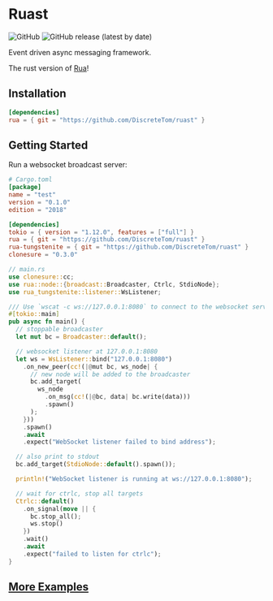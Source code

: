 # Ruast

![GitHub](https://img.shields.io/github/license/DiscreteTom/ruast?style=flat-square)
![GitHub release (latest by date)](https://img.shields.io/github/v/release/DiscreteTom/ruast?style=flat-square)

Event driven async messaging framework.

The rust version of [Rua](https://github.com/DiscreteTom/rua)!

## Installation

```toml
[dependencies]
rua = { git = "https://github.com/DiscreteTom/ruast" }
```

## Getting Started

Run a websocket broadcast server:

```toml
# Cargo.toml
[package]
name = "test"
version = "0.1.0"
edition = "2018"

[dependencies]
tokio = { version = "1.12.0", features = ["full"] }
rua = { git = "https://github.com/DiscreteTom/ruast" }
rua-tungstenite = { git = "https://github.com/DiscreteTom/ruast" }
clonesure = "0.3.0"
```

```rust
// main.rs
use clonesure::cc;
use rua::node::{broadcast::Broadcaster, Ctrlc, StdioNode};
use rua_tungstenite::listener::WsListener;

/// Use `wscat -c ws://127.0.0.1:8080` to connect to the websocket server.
#[tokio::main]
pub async fn main() {
  // stoppable broadcaster
  let mut bc = Broadcaster::default();

  // websocket listener at 127.0.0.1:8080
  let ws = WsListener::bind("127.0.0.1:8080")
    .on_new_peer(cc!(|@mut bc, ws_node| {
      // new node will be added to the broadcaster
      bc.add_target(
        ws_node
          .on_msg(cc!(|@bc, data| bc.write(data)))
          .spawn()
      );
    }))
    .spawn()
    .await
    .expect("WebSocket listener failed to bind address");

  // also print to stdout
  bc.add_target(StdioNode::default().spawn());

  println!("WebSocket listener is running at ws://127.0.0.1:8080");

  // wait for ctrlc, stop all targets
  Ctrlc::default()
    .on_signal(move || {
      bc.stop_all();
      ws.stop()
    })
    .wait()
    .await
    .expect("failed to listen for ctrlc");
}
```

## [More Examples](https://github.com/DiscreteTom/ruast/tree/main/rua/examples)
